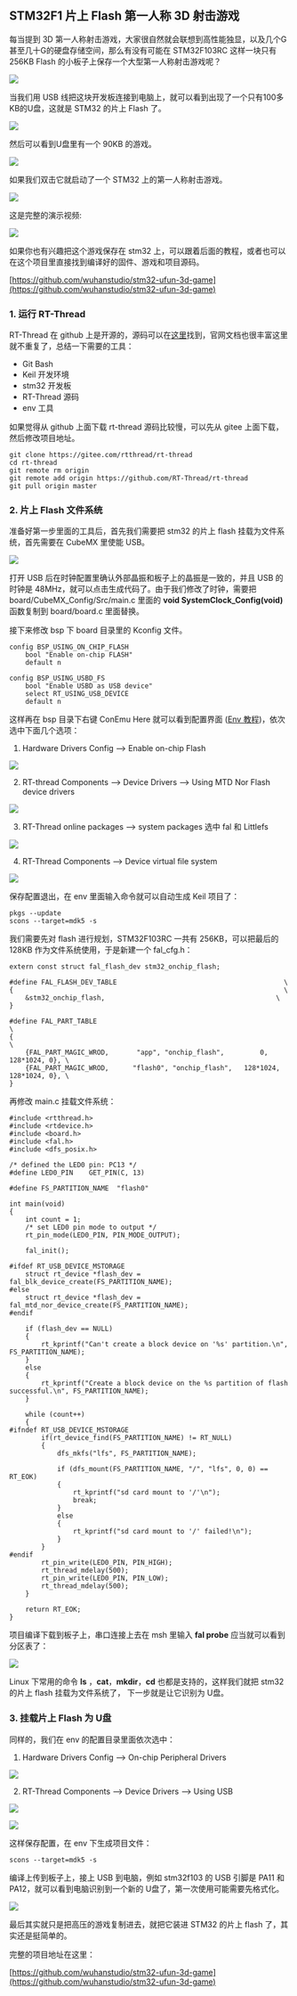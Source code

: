

## STM32F1 片上 Flash 第一人称 3D 射击游戏

每当提到 3D 第一人称射击游戏，大家很自然就会联想到高性能独显，以及几个G甚至几十G的硬盘存储空间，那么有没有可能在 STM32F103RC 这样一块只有 256KB Flash 的小板子上保存一个大型第一人称射击游戏呢？

![](doc/ufun.jpg)

当我们用 USB 线把这块开发板连接到电脑上，就可以看到出现了一个只有100多KB的U盘，这就是 STM32 的片上 Flash 了。

![](doc/usb.jpeg)

然后可以看到U盘里有一个 90KB 的游戏。

![](./doc/game.png)

如果我们双击它就启动了一个 STM32 上的第一人称射击游戏。

![](doc/game.gif)

这是完整的演示视频:

![](./demo.gif)

如果你也有兴趣把这个游戏保存在 stm32 上，可以跟着后面的教程，或者也可以在这个项目里直接找到编译好的固件、游戏和项目源码。

[https://github.com/wuhanstudio/stm32-ufun-3d-game](https://github.com/wuhanstudio/stm32-ufun-3d-game)

### 1. 运行 RT-Thread

RT-Thread 在 github 上是开源的，源码可以在[这里](https://github.com/rt-Thread/rt-thread/)找到，官网文档也很丰富这里就不重复了，总结一下需要的工具：

- Git Bash
- Keil 开发环境
- stm32 开发板 
- RT-Thread 源码
- env 工具

如果觉得从 github 上面下载 rt-thread 源码比较慢，可以先从 gitee 上面下载，然后修改项目地址。

```
git clone https://gitee.com/rtthread/rt-thread
cd rt-thread
git remote rm origin
git remote add origin https://github.com/RT-Thread/rt-thread 
git pull origin master
```

### 2. 片上 Flash 文件系统

准备好第一步里面的工具后，首先我们需要把 stm32 的片上 flash 挂载为文件系统，首先需要在 CubeMX 里使能 USB。

![](doc/cubemx.png)

打开 USB 后在时钟配置里确认外部晶振和板子上的晶振是一致的，并且 USB 的时钟是 48MHz，就可以点击生成代码了。由于我们修改了时钟，需要把 board/CubeMX_Config/Src/main.c 里面的 **void SystemClock_Config(void)** 函数复制到 board/board.c 里面替换。

接下来修改 bsp 下 board 目录里的 Kconfig 文件。

    config BSP_USING_ON_CHIP_FLASH
        bool "Enable on-chip FLASH"
        default n 
    
    config BSP_USING_USBD_FS
        bool "Enable USBD as USB device"
        select RT_USING_USB_DEVICE
        default n
这样再在 bsp 目录下右键 ConEmu Here 就可以看到配置界面 ([Env 教程](https://www.rt-thread.org/document/site/tutorial/env-video/))，依次选中下面几个选项：

1. Hardware Drivers Config --> Enable on-chip Flash

![](doc/flash.png)

2. RT-thread Components --> Device Drivers --> Using MTD Nor Flash device drivers

![](doc/mtd.png)

3. RT-Thread online packages --> system packages 选中 fal 和 Littlefs

![](doc/fs.png)

4. RT-Thread Components --> Device virtual file system

![](doc/vfs.png)

保存配置退出，在 env 里面输入命令就可以自动生成 Keil 项目了：

```
pkgs --update
scons --target=mdk5 -s
```

我们需要先对 flash 进行规划，STM32F103RC 一共有 256KB，可以把最后的 128KB 作为文件系统使用，于是新建一个 fal_cfg.h：

```
extern const struct fal_flash_dev stm32_onchip_flash;
	
#define FAL_FLASH_DEV_TABLE                                          \
{                                                                    \
    &stm32_onchip_flash,                                           \
}

#define FAL_PART_TABLE                                                          \
{                                                                               \
    {FAL_PART_MAGIC_WROD,       "app", "onchip_flash",         0,   128*1024, 0}, \
    {FAL_PART_MAGIC_WROD,      "flash0", "onchip_flash",   128*1024,  128*1024, 0}, \
}
```

再修改 main.c 挂载文件系统：

```
#include <rtthread.h>
#include <rtdevice.h>
#include <board.h>
#include <fal.h>
#include <dfs_posix.h>

/* defined the LED0 pin: PC13 */
#define LED0_PIN    GET_PIN(C, 13)

#define FS_PARTITION_NAME  "flash0"

int main(void)
{
    int count = 1;
    /* set LED0 pin mode to output */
    rt_pin_mode(LED0_PIN, PIN_MODE_OUTPUT);

    fal_init();

#ifdef RT_USB_DEVICE_MSTORAGE
    struct rt_device *flash_dev = fal_blk_device_create(FS_PARTITION_NAME);
#else
    struct rt_device *flash_dev = fal_mtd_nor_device_create(FS_PARTITION_NAME);
#endif

    if (flash_dev == NULL)
    {
        rt_kprintf("Can't create a block device on '%s' partition.\n", FS_PARTITION_NAME);
    }
    else
    {
        rt_kprintf("Create a block device on the %s partition of flash successful.\n", FS_PARTITION_NAME);
    }
    
    while (count++)
    {
#ifndef RT_USB_DEVICE_MSTORAGE
        if(rt_device_find(FS_PARTITION_NAME) != RT_NULL)
        {
            dfs_mkfs("lfs", FS_PARTITION_NAME);

            if (dfs_mount(FS_PARTITION_NAME, "/", "lfs", 0, 0) == RT_EOK)
            {
                rt_kprintf("sd card mount to '/'\n");
                break;
            }
            else
            {
                rt_kprintf("sd card mount to '/' failed!\n");
            }
        }
#endif
        rt_pin_write(LED0_PIN, PIN_HIGH);
        rt_thread_mdelay(500);
        rt_pin_write(LED0_PIN, PIN_LOW);
        rt_thread_mdelay(500);
    }

    return RT_EOK;
}
```

项目编译下载到板子上，串口连接上去在 msh 里输入 **fal probe** 应当就可以看到分区表了：

![](doc/table.png)

Linux 下常用的命令 **ls** ，**cat**，**mkdir**，**cd** 也都是支持的，这样我们就把 stm32 的片上 flash 挂载为文件系统了， 下一步就是让它识别为 U盘。

### 3. 挂载片上 Flash 为 U盘

同样的，我们在 env 的配置目录里面依次选中：

1.  Hardware Drivers Config --> On-chip Peripheral Drivers

![](./doc/usbd.png)

2. RT-Thread Components --> Device Drivers --> Using USB

![](doc/usb.png)

![](doc/storage.png)

这样保存配置，在 env 下生成项目文件：

```
scons --target=mdk5 -s
```

编译上传到板子上，接上 USB 到电脑，例如 stm32f103 的 USB 引脚是 PA11 和 PA12，就可以看到电脑识别到一个新的 U盘了，第一次使用可能需要先格式化。

![](doc/usb.jpeg)

最后其实就只是把高压的游戏复制进去，就把它装进 STM32 的片上 flash 了，其实还是挺简单的。

完整的项目地址在这里：

[https://github.com/wuhanstudio/stm32-ufun-3d-game](https://github.com/wuhanstudio/stm32-ufun-3d-game)

